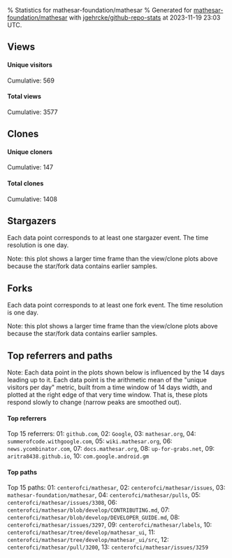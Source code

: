 % Statistics for mathesar-foundation/mathesar
% Generated for [mathesar-foundation/mathesar](https://github.com/mathesar-foundation/mathesar) with [jgehrcke/github-repo-stats](https://github.com/jgehrcke/github-repo-stats) at 2023-11-19 23:03 UTC.


## Views

#### Unique visitors
<div id="chart_views_unique" class="full-width-chart"></div>

Cumulative: 569

#### Total views
<div id="chart_views_total" class="full-width-chart"></div>

Cumulative: 3577

<div class="pagebreak-for-print"> </div>

## Clones

#### Unique cloners
<div id="chart_clones_unique" class="full-width-chart"></div>

Cumulative: 147

#### Total clones
<div id="chart_clones_total" class="full-width-chart"></div>

Cumulative: 1408



<div class="pagebreak-for-print"> </div>



## Stargazers

Each data point corresponds to at least one stargazer event.
The time resolution is one day.

<div id="chart_stargazers" class="full-width-chart"></div>


Note: this plot shows a larger time frame than the view/clone plots above because the star/fork data contains earlier samples.



## Forks

Each data point corresponds to at least one fork event.
The time resolution is one day.

<div id="chart_forks" class="full-width-chart"></div>


Note: this plot shows a larger time frame than the view/clone plots above because the star/fork data contains earlier samples.



<div class="pagebreak-for-print"> </div>



## Top referrers and paths


Note: Each data point in the plots shown below is influenced by the 14 days
leading up to it. Each data point is the arithmetic mean of the "unique
visitors per day" metric, built from a time window of 14 days width, and
plotted at the right edge of that very time window. That is, these plots
respond slowly to change (narrow peaks are smoothed out).




#### Top referrers


<div id="chart_referrers_top_n_alltime" class="full-width-chart"></div>

Top 15 referrers: 01: `github.com`, 02: `Google`, 03: `mathesar.org`, 04: `summerofcode.withgoogle.com`, 05: `wiki.mathesar.org`, 06: `news.ycombinator.com`, 07: `docs.mathesar.org`, 08: `up-for-grabs.net`, 09: `aritra8438.github.io`, 10: `com.google.android.gm`





#### Top paths


<div id="chart_paths_top_n_alltime" class="full-width-chart"></div>

Top 15 paths: 01: `centerofci/mathesar`, 02: `centerofci/mathesar/issues`, 03: `mathesar-foundation/mathesar`, 04: `centerofci/mathesar/pulls`, 05: `centerofci/mathesar/issues/3308`, 06: `centerofci/mathesar/blob/develop/CONTRIBUTING.md`, 07: `centerofci/mathesar/blob/develop/DEVELOPER_GUIDE.md`, 08: `centerofci/mathesar/issues/3297`, 09: `centerofci/mathesar/labels`, 10: `centerofci/mathesar/tree/develop/mathesar_ui`, 11: `centerofci/mathesar/tree/develop/mathesar_ui/src`, 12: `centerofci/mathesar/pull/3200`, 13: `centerofci/mathesar/issues/3259`


<script type="text/javascript">
    vegaEmbed('#chart_views_unique', {"$schema": "https://vega.github.io/schema/vega-lite/v4.17.0.json", "config": {"arc": {"fill": "#1b1e23"}, "area": {"fill": "#1b1e23"}, "axisBottom": {"domainColor": "#a9b4c4", "gridColor": "#a9b4c4", "labelColor": "#1b1e23", "labelFont": "relative-mono-11-pitch-pro, Menlo, monospace", "tickColor": "#a9b4c4", "titleColor": "#1b1e23", "titleFont": "relative-mono-11-pitch-pro, Menlo, monospace"}, "axisLeft": {"domainColor": "#a9b4c4", "gridColor": "#a9b4c4", "labelColor": "#1b1e23", "labelFont": "relative-mono-11-pitch-pro, Menlo, monospace", "tickColor": "#a9b4c4", "titleColor": "#1b1e23", "titleFont": "relative-mono-11-pitch-pro, Menlo, monospace"}, "axisX": {"grid": false}, "axisY": {"grid": false, "labelBound": true}, "background": "#FFFFFF", "group": {"fill": "#FFFFFF"}, "header": {"fontWeight": 400, "labelFont": "relative-mono-11-pitch-pro, Menlo, monospace", "titleFont": "relative-mono-11-pitch-pro, Menlo, monospace"}, "legend": {"labelFont": "relative-mono-11-pitch-pro, Menlo, monospace", "symbolSize": 200, "symbolType": "circle", "titleFont": "relative-mono-11-pitch-pro, Menlo, monospace"}, "line": {"color": "#1b1e23", "stroke": "#1b1e23"}, "path": {"stroke": "#1b1e23"}, "point": {"color": "#1b1e23", "cursor": "pointer", "filled": true, "size": 20}, "range": {"category": ["#85a2f7", "#ea9755", "#7eb36a", "#f07071", "#bc85d9", "#e587b6", "#a9b4c4", "#d4c05e", "#64b9c4"]}, "style": {"bar": {"fill": "#1b1e23"}, "text": {"font": "relative-mono-11-pitch-pro, Menlo, monospace", "fontWeight": 400}}, "symbol": {"shape": "circle"}, "title": {"anchor": "start", "font": "relative-mono-11-pitch-pro, Menlo, monospace", "fontWeight": 400}, "trail": {"color": "#1b1e23", "stroke": "#1b1e23"}, "view": {"stroke": null}}, "data": {"name": "data-01cdb79e6718fd7a4fd3fe049e6bed75"}, "datasets": {"data-01cdb79e6718fd7a4fd3fe049e6bed75": [{"time": "2023-11-04T00:00:00+00:00", "views_total": 155, "views_unique": 28}, {"time": "2023-11-05T00:00:00+00:00", "views_total": 179, "views_unique": 31}, {"time": "2023-11-06T00:00:00+00:00", "views_total": 316, "views_unique": 41}, {"time": "2023-11-07T00:00:00+00:00", "views_total": 349, "views_unique": 45}, {"time": "2023-11-08T00:00:00+00:00", "views_total": 242, "views_unique": 18}, {"time": "2023-11-09T00:00:00+00:00", "views_total": 162, "views_unique": 24}, {"time": "2023-11-10T00:00:00+00:00", "views_total": 207, "views_unique": 31}, {"time": "2023-11-11T00:00:00+00:00", "views_total": 77, "views_unique": 19}, {"time": "2023-11-12T00:00:00+00:00", "views_total": 71, "views_unique": 18}, {"time": "2023-11-13T00:00:00+00:00", "views_total": 230, "views_unique": 34}, {"time": "2023-11-14T00:00:00+00:00", "views_total": 225, "views_unique": 37}, {"time": "2023-11-15T00:00:00+00:00", "views_total": 361, "views_unique": 38}, {"time": "2023-11-16T00:00:00+00:00", "views_total": 293, "views_unique": 84}, {"time": "2023-11-17T00:00:00+00:00", "views_total": 330, "views_unique": 52}, {"time": "2023-11-18T00:00:00+00:00", "views_total": 236, "views_unique": 39}, {"time": "2023-11-19T00:00:00+00:00", "views_total": 144, "views_unique": 30}]}, "encoding": {"tooltip": [{"field": "views_unique", "format": ".1f", "title": "views (u)", "type": "quantitative"}, {"field": "time", "format": "%B %e, %Y", "title": "date", "type": "temporal"}], "x": {"axis": {"labelAngle": 25}, "field": "time", "scale": {"domain": ["2023-11-04", "2023-11-19"]}, "timeUnit": "yearmonthdate", "title": "date", "type": "temporal"}, "y": {"axis": {}, "field": "views_unique", "scale": {"domain": [0, 92.4], "type": "linear", "zero": true}, "title": "unique views per day", "type": "quantitative"}}, "height": 200, "mark": {"point": true, "type": "line"}, "padding": 10, "width": "container"}, {"actions": false, "renderer": "svg"}).catch(console.error);
vegaEmbed('#chart_views_total', {"$schema": "https://vega.github.io/schema/vega-lite/v4.17.0.json", "config": {"arc": {"fill": "#1b1e23"}, "area": {"fill": "#1b1e23"}, "axisBottom": {"domainColor": "#a9b4c4", "gridColor": "#a9b4c4", "labelColor": "#1b1e23", "labelFont": "relative-mono-11-pitch-pro, Menlo, monospace", "tickColor": "#a9b4c4", "titleColor": "#1b1e23", "titleFont": "relative-mono-11-pitch-pro, Menlo, monospace"}, "axisLeft": {"domainColor": "#a9b4c4", "gridColor": "#a9b4c4", "labelColor": "#1b1e23", "labelFont": "relative-mono-11-pitch-pro, Menlo, monospace", "tickColor": "#a9b4c4", "titleColor": "#1b1e23", "titleFont": "relative-mono-11-pitch-pro, Menlo, monospace"}, "axisX": {"grid": false}, "axisY": {"grid": false, "labelBound": true}, "background": "#FFFFFF", "group": {"fill": "#FFFFFF"}, "header": {"fontWeight": 400, "labelFont": "relative-mono-11-pitch-pro, Menlo, monospace", "titleFont": "relative-mono-11-pitch-pro, Menlo, monospace"}, "legend": {"labelFont": "relative-mono-11-pitch-pro, Menlo, monospace", "symbolSize": 200, "symbolType": "circle", "titleFont": "relative-mono-11-pitch-pro, Menlo, monospace"}, "line": {"color": "#1b1e23", "stroke": "#1b1e23"}, "path": {"stroke": "#1b1e23"}, "point": {"color": "#1b1e23", "cursor": "pointer", "filled": true, "size": 20}, "range": {"category": ["#85a2f7", "#ea9755", "#7eb36a", "#f07071", "#bc85d9", "#e587b6", "#a9b4c4", "#d4c05e", "#64b9c4"]}, "style": {"bar": {"fill": "#1b1e23"}, "text": {"font": "relative-mono-11-pitch-pro, Menlo, monospace", "fontWeight": 400}}, "symbol": {"shape": "circle"}, "title": {"anchor": "start", "font": "relative-mono-11-pitch-pro, Menlo, monospace", "fontWeight": 400}, "trail": {"color": "#1b1e23", "stroke": "#1b1e23"}, "view": {"stroke": null}}, "data": {"name": "data-01cdb79e6718fd7a4fd3fe049e6bed75"}, "datasets": {"data-01cdb79e6718fd7a4fd3fe049e6bed75": [{"time": "2023-11-04T00:00:00+00:00", "views_total": 155, "views_unique": 28}, {"time": "2023-11-05T00:00:00+00:00", "views_total": 179, "views_unique": 31}, {"time": "2023-11-06T00:00:00+00:00", "views_total": 316, "views_unique": 41}, {"time": "2023-11-07T00:00:00+00:00", "views_total": 349, "views_unique": 45}, {"time": "2023-11-08T00:00:00+00:00", "views_total": 242, "views_unique": 18}, {"time": "2023-11-09T00:00:00+00:00", "views_total": 162, "views_unique": 24}, {"time": "2023-11-10T00:00:00+00:00", "views_total": 207, "views_unique": 31}, {"time": "2023-11-11T00:00:00+00:00", "views_total": 77, "views_unique": 19}, {"time": "2023-11-12T00:00:00+00:00", "views_total": 71, "views_unique": 18}, {"time": "2023-11-13T00:00:00+00:00", "views_total": 230, "views_unique": 34}, {"time": "2023-11-14T00:00:00+00:00", "views_total": 225, "views_unique": 37}, {"time": "2023-11-15T00:00:00+00:00", "views_total": 361, "views_unique": 38}, {"time": "2023-11-16T00:00:00+00:00", "views_total": 293, "views_unique": 84}, {"time": "2023-11-17T00:00:00+00:00", "views_total": 330, "views_unique": 52}, {"time": "2023-11-18T00:00:00+00:00", "views_total": 236, "views_unique": 39}, {"time": "2023-11-19T00:00:00+00:00", "views_total": 144, "views_unique": 30}]}, "encoding": {"tooltip": [{"field": "views_total", "format": ".1f", "title": "views (t)", "type": "quantitative"}, {"field": "time", "format": "%B %e, %Y", "title": "date", "type": "temporal"}], "x": {"axis": {"labelAngle": 25}, "field": "time", "scale": {"domain": ["2023-11-04", "2023-11-19"]}, "timeUnit": "yearmonthdate", "title": "date", "type": "temporal"}, "y": {"axis": {"values": [1, 10, 50, 100, 500, 1000, 5000, 10000]}, "field": "views_total", "scale": {"domain": [0, 397.1], "type": "symlog", "zero": true}, "title": "total views per day", "type": "quantitative"}}, "height": 200, "mark": {"point": true, "type": "line"}, "padding": 10, "width": "container"}, {"actions": false, "renderer": "svg"}).catch(console.error);
vegaEmbed('#chart_clones_unique', {"$schema": "https://vega.github.io/schema/vega-lite/v4.17.0.json", "config": {"arc": {"fill": "#1b1e23"}, "area": {"fill": "#1b1e23"}, "axisBottom": {"domainColor": "#a9b4c4", "gridColor": "#a9b4c4", "labelColor": "#1b1e23", "labelFont": "relative-mono-11-pitch-pro, Menlo, monospace", "tickColor": "#a9b4c4", "titleColor": "#1b1e23", "titleFont": "relative-mono-11-pitch-pro, Menlo, monospace"}, "axisLeft": {"domainColor": "#a9b4c4", "gridColor": "#a9b4c4", "labelColor": "#1b1e23", "labelFont": "relative-mono-11-pitch-pro, Menlo, monospace", "tickColor": "#a9b4c4", "titleColor": "#1b1e23", "titleFont": "relative-mono-11-pitch-pro, Menlo, monospace"}, "axisX": {"grid": false}, "axisY": {"grid": false, "labelBound": true}, "background": "#FFFFFF", "group": {"fill": "#FFFFFF"}, "header": {"fontWeight": 400, "labelFont": "relative-mono-11-pitch-pro, Menlo, monospace", "titleFont": "relative-mono-11-pitch-pro, Menlo, monospace"}, "legend": {"labelFont": "relative-mono-11-pitch-pro, Menlo, monospace", "symbolSize": 200, "symbolType": "circle", "titleFont": "relative-mono-11-pitch-pro, Menlo, monospace"}, "line": {"color": "#1b1e23", "stroke": "#1b1e23"}, "path": {"stroke": "#1b1e23"}, "point": {"color": "#1b1e23", "cursor": "pointer", "filled": true, "size": 20}, "range": {"category": ["#85a2f7", "#ea9755", "#7eb36a", "#f07071", "#bc85d9", "#e587b6", "#a9b4c4", "#d4c05e", "#64b9c4"]}, "style": {"bar": {"fill": "#1b1e23"}, "text": {"font": "relative-mono-11-pitch-pro, Menlo, monospace", "fontWeight": 400}}, "symbol": {"shape": "circle"}, "title": {"anchor": "start", "font": "relative-mono-11-pitch-pro, Menlo, monospace", "fontWeight": 400}, "trail": {"color": "#1b1e23", "stroke": "#1b1e23"}, "view": {"stroke": null}}, "data": {"name": "data-62d4431fdd18cdc04cefb64658f35d6d"}, "datasets": {"data-62d4431fdd18cdc04cefb64658f35d6d": [{"clones_total": 93, "clones_unique": 13, "time": "2023-11-04T00:00:00+00:00"}, {"clones_total": 12, "clones_unique": 6, "time": "2023-11-05T00:00:00+00:00"}, {"clones_total": 215, "clones_unique": 16, "time": "2023-11-06T00:00:00+00:00"}, {"clones_total": 148, "clones_unique": 17, "time": "2023-11-07T00:00:00+00:00"}, {"clones_total": 93, "clones_unique": 10, "time": "2023-11-08T00:00:00+00:00"}, {"clones_total": 243, "clones_unique": 9, "time": "2023-11-09T00:00:00+00:00"}, {"clones_total": 28, "clones_unique": 5, "time": "2023-11-10T00:00:00+00:00"}, {"clones_total": 4, "clones_unique": 4, "time": "2023-11-11T00:00:00+00:00"}, {"clones_total": 42, "clones_unique": 4, "time": "2023-11-12T00:00:00+00:00"}, {"clones_total": 49, "clones_unique": 7, "time": "2023-11-13T00:00:00+00:00"}, {"clones_total": 40, "clones_unique": 4, "time": "2023-11-14T00:00:00+00:00"}, {"clones_total": 67, "clones_unique": 8, "time": "2023-11-15T00:00:00+00:00"}, {"clones_total": 96, "clones_unique": 14, "time": "2023-11-16T00:00:00+00:00"}, {"clones_total": 170, "clones_unique": 17, "time": "2023-11-17T00:00:00+00:00"}, {"clones_total": 42, "clones_unique": 10, "time": "2023-11-18T00:00:00+00:00"}, {"clones_total": 66, "clones_unique": 3, "time": "2023-11-19T00:00:00+00:00"}]}, "encoding": {"tooltip": [{"field": "clones_unique", "format": ".1f", "title": "clones (u)", "type": "quantitative"}, {"field": "time", "format": "%B %e, %Y", "title": "date", "type": "temporal"}], "x": {"axis": {"labelAngle": 25}, "field": "time", "scale": {"domain": ["2023-11-04", "2023-11-19"]}, "timeUnit": "yearmonthdate", "title": "date", "type": "temporal"}, "y": {"axis": {}, "field": "clones_unique", "scale": {"domain": [0, 18.700000000000003], "type": "linear", "zero": true}, "title": "unique clones per day", "type": "quantitative"}}, "height": 200, "mark": {"point": true, "type": "line"}, "padding": 10, "width": "container"}, {"actions": false, "renderer": "svg"}).catch(console.error);
vegaEmbed('#chart_clones_total', {"$schema": "https://vega.github.io/schema/vega-lite/v4.17.0.json", "config": {"arc": {"fill": "#1b1e23"}, "area": {"fill": "#1b1e23"}, "axisBottom": {"domainColor": "#a9b4c4", "gridColor": "#a9b4c4", "labelColor": "#1b1e23", "labelFont": "relative-mono-11-pitch-pro, Menlo, monospace", "tickColor": "#a9b4c4", "titleColor": "#1b1e23", "titleFont": "relative-mono-11-pitch-pro, Menlo, monospace"}, "axisLeft": {"domainColor": "#a9b4c4", "gridColor": "#a9b4c4", "labelColor": "#1b1e23", "labelFont": "relative-mono-11-pitch-pro, Menlo, monospace", "tickColor": "#a9b4c4", "titleColor": "#1b1e23", "titleFont": "relative-mono-11-pitch-pro, Menlo, monospace"}, "axisX": {"grid": false}, "axisY": {"grid": false, "labelBound": true}, "background": "#FFFFFF", "group": {"fill": "#FFFFFF"}, "header": {"fontWeight": 400, "labelFont": "relative-mono-11-pitch-pro, Menlo, monospace", "titleFont": "relative-mono-11-pitch-pro, Menlo, monospace"}, "legend": {"labelFont": "relative-mono-11-pitch-pro, Menlo, monospace", "symbolSize": 200, "symbolType": "circle", "titleFont": "relative-mono-11-pitch-pro, Menlo, monospace"}, "line": {"color": "#1b1e23", "stroke": "#1b1e23"}, "path": {"stroke": "#1b1e23"}, "point": {"color": "#1b1e23", "cursor": "pointer", "filled": true, "size": 20}, "range": {"category": ["#85a2f7", "#ea9755", "#7eb36a", "#f07071", "#bc85d9", "#e587b6", "#a9b4c4", "#d4c05e", "#64b9c4"]}, "style": {"bar": {"fill": "#1b1e23"}, "text": {"font": "relative-mono-11-pitch-pro, Menlo, monospace", "fontWeight": 400}}, "symbol": {"shape": "circle"}, "title": {"anchor": "start", "font": "relative-mono-11-pitch-pro, Menlo, monospace", "fontWeight": 400}, "trail": {"color": "#1b1e23", "stroke": "#1b1e23"}, "view": {"stroke": null}}, "data": {"name": "data-62d4431fdd18cdc04cefb64658f35d6d"}, "datasets": {"data-62d4431fdd18cdc04cefb64658f35d6d": [{"clones_total": 93, "clones_unique": 13, "time": "2023-11-04T00:00:00+00:00"}, {"clones_total": 12, "clones_unique": 6, "time": "2023-11-05T00:00:00+00:00"}, {"clones_total": 215, "clones_unique": 16, "time": "2023-11-06T00:00:00+00:00"}, {"clones_total": 148, "clones_unique": 17, "time": "2023-11-07T00:00:00+00:00"}, {"clones_total": 93, "clones_unique": 10, "time": "2023-11-08T00:00:00+00:00"}, {"clones_total": 243, "clones_unique": 9, "time": "2023-11-09T00:00:00+00:00"}, {"clones_total": 28, "clones_unique": 5, "time": "2023-11-10T00:00:00+00:00"}, {"clones_total": 4, "clones_unique": 4, "time": "2023-11-11T00:00:00+00:00"}, {"clones_total": 42, "clones_unique": 4, "time": "2023-11-12T00:00:00+00:00"}, {"clones_total": 49, "clones_unique": 7, "time": "2023-11-13T00:00:00+00:00"}, {"clones_total": 40, "clones_unique": 4, "time": "2023-11-14T00:00:00+00:00"}, {"clones_total": 67, "clones_unique": 8, "time": "2023-11-15T00:00:00+00:00"}, {"clones_total": 96, "clones_unique": 14, "time": "2023-11-16T00:00:00+00:00"}, {"clones_total": 170, "clones_unique": 17, "time": "2023-11-17T00:00:00+00:00"}, {"clones_total": 42, "clones_unique": 10, "time": "2023-11-18T00:00:00+00:00"}, {"clones_total": 66, "clones_unique": 3, "time": "2023-11-19T00:00:00+00:00"}]}, "encoding": {"tooltip": [{"field": "clones_total", "format": ".1f", "title": "clones (t)", "type": "quantitative"}, {"field": "time", "format": "%B %e, %Y", "title": "date", "type": "temporal"}], "x": {"axis": {"labelAngle": 25}, "field": "time", "scale": {"domain": ["2023-11-04", "2023-11-19"]}, "timeUnit": "yearmonthdate", "title": "date", "type": "temporal"}, "y": {"axis": {"values": [1, 10, 50, 100, 500, 1000, 5000, 10000]}, "field": "clones_total", "scale": {"domain": [0, 267.3], "type": "symlog", "zero": true}, "title": "total clones per day", "type": "quantitative"}}, "height": 200, "mark": {"point": true, "type": "line"}, "padding": 10, "width": "container"}, {"actions": false, "renderer": "svg"}).catch(console.error);
vegaEmbed('#chart_stargazers', {"$schema": "https://vega.github.io/schema/vega-lite/v4.17.0.json", "config": {"arc": {"fill": "#1b1e23"}, "area": {"fill": "#1b1e23"}, "axisBottom": {"domainColor": "#a9b4c4", "gridColor": "#a9b4c4", "labelColor": "#1b1e23", "labelFont": "relative-mono-11-pitch-pro, Menlo, monospace", "tickColor": "#a9b4c4", "titleColor": "#1b1e23", "titleFont": "relative-mono-11-pitch-pro, Menlo, monospace"}, "axisLeft": {"domainColor": "#a9b4c4", "gridColor": "#a9b4c4", "labelColor": "#1b1e23", "labelFont": "relative-mono-11-pitch-pro, Menlo, monospace", "tickColor": "#a9b4c4", "titleColor": "#1b1e23", "titleFont": "relative-mono-11-pitch-pro, Menlo, monospace"}, "axisX": {"grid": false}, "axisY": {"grid": false}, "background": "#FFFFFF", "group": {"fill": "#FFFFFF"}, "header": {"fontWeight": 400, "labelFont": "relative-mono-11-pitch-pro, Menlo, monospace", "titleFont": "relative-mono-11-pitch-pro, Menlo, monospace"}, "legend": {"labelFont": "relative-mono-11-pitch-pro, Menlo, monospace", "symbolSize": 200, "symbolType": "circle", "titleFont": "relative-mono-11-pitch-pro, Menlo, monospace"}, "line": {"color": "#1b1e23", "stroke": "#1b1e23"}, "path": {"stroke": "#1b1e23"}, "point": {"color": "#1b1e23", "cursor": "pointer", "filled": true, "size": 50}, "range": {"category": ["#85a2f7", "#ea9755", "#7eb36a", "#f07071", "#bc85d9", "#e587b6", "#a9b4c4", "#d4c05e", "#64b9c4"]}, "style": {"bar": {"fill": "#1b1e23"}, "text": {"font": "relative-mono-11-pitch-pro, Menlo, monospace", "fontWeight": 400}}, "symbol": {"shape": "circle"}, "title": {"anchor": "start", "font": "relative-mono-11-pitch-pro, Menlo, monospace", "fontWeight": 400}, "trail": {"color": "#1b1e23", "stroke": "#1b1e23"}, "view": {"stroke": null}}, "data": {"name": "data-055d6c9abd2c82aa33cf59a8894de5a8"}, "datasets": {"data-055d6c9abd2c82aa33cf59a8894de5a8": [{"stars_cumulative": 3.0, "time": "2021-03-18T00:00:00+00:00"}, {"stars_cumulative": 4.0, "time": "2021-04-16T06:00:00+00:00"}, {"stars_cumulative": 5.0, "time": "2021-04-26T00:00:00+00:00"}, {"stars_cumulative": 6.0, "time": "2021-05-05T18:00:00+00:00"}, {"stars_cumulative": 7.0, "time": "2021-05-15T12:00:00+00:00"}, {"stars_cumulative": 8.0, "time": "2021-06-04T00:00:00+00:00"}, {"stars_cumulative": 9.0, "time": "2021-07-22T18:00:00+00:00"}, {"stars_cumulative": 12.0, "time": "2021-08-01T12:00:00+00:00"}, {"stars_cumulative": 15.0, "time": "2021-08-11T06:00:00+00:00"}, {"stars_cumulative": 18.0, "time": "2021-08-21T00:00:00+00:00"}, {"stars_cumulative": 20.0, "time": "2021-09-09T12:00:00+00:00"}, {"stars_cumulative": 23.0, "time": "2021-09-19T06:00:00+00:00"}, {"stars_cumulative": 26.0, "time": "2021-09-29T00:00:00+00:00"}, {"stars_cumulative": 27.0, "time": "2021-10-08T18:00:00+00:00"}, {"stars_cumulative": 28.0, "time": "2021-10-18T12:00:00+00:00"}, {"stars_cumulative": 30.0, "time": "2021-10-28T06:00:00+00:00"}, {"stars_cumulative": 31.0, "time": "2021-11-16T18:00:00+00:00"}, {"stars_cumulative": 32.0, "time": "2021-11-26T12:00:00+00:00"}, {"stars_cumulative": 34.0, "time": "2021-12-06T06:00:00+00:00"}, {"stars_cumulative": 38.0, "time": "2021-12-16T00:00:00+00:00"}, {"stars_cumulative": 39.0, "time": "2021-12-25T18:00:00+00:00"}, {"stars_cumulative": 41.0, "time": "2022-01-04T12:00:00+00:00"}, {"stars_cumulative": 47.0, "time": "2022-01-14T06:00:00+00:00"}, {"stars_cumulative": 49.0, "time": "2022-01-24T00:00:00+00:00"}, {"stars_cumulative": 53.0, "time": "2022-02-02T18:00:00+00:00"}, {"stars_cumulative": 54.0, "time": "2022-02-12T12:00:00+00:00"}, {"stars_cumulative": 64.0, "time": "2022-03-04T00:00:00+00:00"}, {"stars_cumulative": 67.0, "time": "2022-03-13T18:00:00+00:00"}, {"stars_cumulative": 70.0, "time": "2022-03-23T12:00:00+00:00"}, {"stars_cumulative": 77.0, "time": "2022-04-02T06:00:00+00:00"}, {"stars_cumulative": 81.0, "time": "2022-04-12T00:00:00+00:00"}, {"stars_cumulative": 83.0, "time": "2022-04-21T18:00:00+00:00"}, {"stars_cumulative": 84.0, "time": "2022-05-01T12:00:00+00:00"}, {"stars_cumulative": 86.0, "time": "2022-05-30T18:00:00+00:00"}, {"stars_cumulative": 87.0, "time": "2022-06-19T06:00:00+00:00"}, {"stars_cumulative": 92.0, "time": "2022-06-29T00:00:00+00:00"}, {"stars_cumulative": 94.0, "time": "2022-07-08T18:00:00+00:00"}, {"stars_cumulative": 97.0, "time": "2022-07-18T12:00:00+00:00"}, {"stars_cumulative": 98.0, "time": "2022-08-07T00:00:00+00:00"}, {"stars_cumulative": 99.0, "time": "2022-08-26T12:00:00+00:00"}, {"stars_cumulative": 103.0, "time": "2022-09-05T06:00:00+00:00"}, {"stars_cumulative": 106.0, "time": "2022-10-04T12:00:00+00:00"}, {"stars_cumulative": 107.0, "time": "2022-10-14T06:00:00+00:00"}, {"stars_cumulative": 108.0, "time": "2022-10-24T00:00:00+00:00"}, {"stars_cumulative": 111.0, "time": "2022-11-02T18:00:00+00:00"}, {"stars_cumulative": 116.0, "time": "2022-11-12T12:00:00+00:00"}, {"stars_cumulative": 120.0, "time": "2022-11-22T06:00:00+00:00"}, {"stars_cumulative": 123.0, "time": "2022-12-11T18:00:00+00:00"}, {"stars_cumulative": 144.0, "time": "2022-12-21T12:00:00+00:00"}, {"stars_cumulative": 148.0, "time": "2022-12-31T06:00:00+00:00"}, {"stars_cumulative": 149.0, "time": "2023-01-10T00:00:00+00:00"}, {"stars_cumulative": 156.0, "time": "2023-01-19T18:00:00+00:00"}, {"stars_cumulative": 165.0, "time": "2023-01-29T12:00:00+00:00"}, {"stars_cumulative": 173.0, "time": "2023-02-08T06:00:00+00:00"}, {"stars_cumulative": 194.0, "time": "2023-02-18T00:00:00+00:00"}, {"stars_cumulative": 1099.0, "time": "2023-02-27T18:00:00+00:00"}, {"stars_cumulative": 1377.0, "time": "2023-03-09T12:00:00+00:00"}, {"stars_cumulative": 1452.0, "time": "2023-03-19T06:00:00+00:00"}, {"stars_cumulative": 1503.0, "time": "2023-03-29T00:00:00+00:00"}, {"stars_cumulative": 1529.0, "time": "2023-04-07T18:00:00+00:00"}, {"stars_cumulative": 1559.0, "time": "2023-04-17T12:00:00+00:00"}, {"stars_cumulative": 1578.0, "time": "2023-04-27T06:00:00+00:00"}, {"stars_cumulative": 1596.0, "time": "2023-05-07T00:00:00+00:00"}, {"stars_cumulative": 1608.0, "time": "2023-05-16T18:00:00+00:00"}, {"stars_cumulative": 1661.0, "time": "2023-05-26T12:00:00+00:00"}, {"stars_cumulative": 1695.0, "time": "2023-06-05T06:00:00+00:00"}, {"stars_cumulative": 1722.0, "time": "2023-06-15T00:00:00+00:00"}, {"stars_cumulative": 1733.0, "time": "2023-06-24T18:00:00+00:00"}, {"stars_cumulative": 1754.0, "time": "2023-07-04T12:00:00+00:00"}, {"stars_cumulative": 1771.0, "time": "2023-07-14T06:00:00+00:00"}, {"stars_cumulative": 1776.0, "time": "2023-07-24T00:00:00+00:00"}, {"stars_cumulative": 1787.0, "time": "2023-08-02T18:00:00+00:00"}, {"stars_cumulative": 1805.0, "time": "2023-08-12T12:00:00+00:00"}, {"stars_cumulative": 1820.0, "time": "2023-08-22T06:00:00+00:00"}, {"stars_cumulative": 1827.0, "time": "2023-09-01T00:00:00+00:00"}, {"stars_cumulative": 1848.0, "time": "2023-09-10T18:00:00+00:00"}, {"stars_cumulative": 1862.0, "time": "2023-09-20T12:00:00+00:00"}, {"stars_cumulative": 1875.0, "time": "2023-09-30T06:00:00+00:00"}, {"stars_cumulative": 1884.0, "time": "2023-10-10T00:00:00+00:00"}, {"stars_cumulative": 1893.0, "time": "2023-10-19T18:00:00+00:00"}, {"stars_cumulative": 1904.0, "time": "2023-10-29T12:00:00+00:00"}, {"stars_cumulative": 1934.0, "time": "2023-11-08T06:00:00+00:00"}, {"stars_cumulative": 1935.0, "time": "2023-11-18T00:00:00+00:00"}]}, "encoding": {"tooltip": [{"field": "stars_cumulative", "format": "d", "title": "stars", "type": "quantitative"}, {"field": "time", "format": "%B %e, %Y", "title": "date", "type": "temporal"}], "x": {"axis": {"labelAngle": 25}, "field": "time", "scale": {"domain": ["2021-03-18", "2023-11-19"]}, "timeUnit": "yearmonthdate", "title": "date", "type": "temporal"}, "y": {"field": "stars_cumulative", "scale": {"domain": [0, 2128.5], "zero": true}, "title": "stargazer count (cumulative)", "type": "quantitative"}}, "height": 300, "mark": {"point": true, "type": "line"}, "padding": 10, "width": "container"}, {"actions": false, "renderer": "svg"}).catch(console.error);
vegaEmbed('#chart_forks', {"$schema": "https://vega.github.io/schema/vega-lite/v4.17.0.json", "config": {"arc": {"fill": "#1b1e23"}, "area": {"fill": "#1b1e23"}, "axisBottom": {"domainColor": "#a9b4c4", "gridColor": "#a9b4c4", "labelColor": "#1b1e23", "labelFont": "relative-mono-11-pitch-pro, Menlo, monospace", "tickColor": "#a9b4c4", "titleColor": "#1b1e23", "titleFont": "relative-mono-11-pitch-pro, Menlo, monospace"}, "axisLeft": {"domainColor": "#a9b4c4", "gridColor": "#a9b4c4", "labelColor": "#1b1e23", "labelFont": "relative-mono-11-pitch-pro, Menlo, monospace", "tickColor": "#a9b4c4", "titleColor": "#1b1e23", "titleFont": "relative-mono-11-pitch-pro, Menlo, monospace"}, "axisX": {"grid": false}, "axisY": {"grid": false}, "background": "#FFFFFF", "group": {"fill": "#FFFFFF"}, "header": {"fontWeight": 400, "labelFont": "relative-mono-11-pitch-pro, Menlo, monospace", "titleFont": "relative-mono-11-pitch-pro, Menlo, monospace"}, "legend": {"labelFont": "relative-mono-11-pitch-pro, Menlo, monospace", "symbolSize": 200, "symbolType": "circle", "titleFont": "relative-mono-11-pitch-pro, Menlo, monospace"}, "line": {"color": "#1b1e23", "stroke": "#1b1e23"}, "path": {"stroke": "#1b1e23"}, "point": {"color": "#1b1e23", "cursor": "pointer", "filled": true, "size": 50}, "range": {"category": ["#85a2f7", "#ea9755", "#7eb36a", "#f07071", "#bc85d9", "#e587b6", "#a9b4c4", "#d4c05e", "#64b9c4"]}, "style": {"bar": {"fill": "#1b1e23"}, "text": {"font": "relative-mono-11-pitch-pro, Menlo, monospace", "fontWeight": 400}}, "symbol": {"shape": "circle"}, "title": {"anchor": "start", "font": "relative-mono-11-pitch-pro, Menlo, monospace", "fontWeight": 400}, "trail": {"color": "#1b1e23", "stroke": "#1b1e23"}, "view": {"stroke": null}}, "data": {"name": "data-b13afb87694180c4e6e8a0ccca28cbe7"}, "datasets": {"data-b13afb87694180c4e6e8a0ccca28cbe7": [{"forks_cumulative": 1.0, "time": "2021-03-21T00:00:00+00:00"}, {"forks_cumulative": 2.0, "time": "2021-03-30T17:00:00+00:00"}, {"forks_cumulative": 4.0, "time": "2021-07-05T19:00:00+00:00"}, {"forks_cumulative": 5.0, "time": "2021-07-15T12:00:00+00:00"}, {"forks_cumulative": 8.0, "time": "2021-07-25T05:00:00+00:00"}, {"forks_cumulative": 10.0, "time": "2021-08-13T15:00:00+00:00"}, {"forks_cumulative": 11.0, "time": "2021-08-23T08:00:00+00:00"}, {"forks_cumulative": 12.0, "time": "2021-09-02T01:00:00+00:00"}, {"forks_cumulative": 14.0, "time": "2021-09-11T18:00:00+00:00"}, {"forks_cumulative": 17.0, "time": "2021-09-21T11:00:00+00:00"}, {"forks_cumulative": 18.0, "time": "2021-10-01T04:00:00+00:00"}, {"forks_cumulative": 22.0, "time": "2021-10-20T14:00:00+00:00"}, {"forks_cumulative": 23.0, "time": "2021-10-30T07:00:00+00:00"}, {"forks_cumulative": 25.0, "time": "2021-11-18T17:00:00+00:00"}, {"forks_cumulative": 26.0, "time": "2021-11-28T10:00:00+00:00"}, {"forks_cumulative": 27.0, "time": "2021-12-17T20:00:00+00:00"}, {"forks_cumulative": 28.0, "time": "2021-12-27T13:00:00+00:00"}, {"forks_cumulative": 29.0, "time": "2022-01-15T23:00:00+00:00"}, {"forks_cumulative": 30.0, "time": "2022-02-14T02:00:00+00:00"}, {"forks_cumulative": 37.0, "time": "2022-03-05T12:00:00+00:00"}, {"forks_cumulative": 44.0, "time": "2022-03-15T05:00:00+00:00"}, {"forks_cumulative": 50.0, "time": "2022-03-24T22:00:00+00:00"}, {"forks_cumulative": 56.0, "time": "2022-04-03T15:00:00+00:00"}, {"forks_cumulative": 62.0, "time": "2022-04-13T08:00:00+00:00"}, {"forks_cumulative": 63.0, "time": "2022-04-23T01:00:00+00:00"}, {"forks_cumulative": 64.0, "time": "2022-06-10T14:00:00+00:00"}, {"forks_cumulative": 65.0, "time": "2022-06-20T07:00:00+00:00"}, {"forks_cumulative": 66.0, "time": "2022-06-30T00:00:00+00:00"}, {"forks_cumulative": 68.0, "time": "2022-07-09T17:00:00+00:00"}, {"forks_cumulative": 69.0, "time": "2022-08-17T13:00:00+00:00"}, {"forks_cumulative": 70.0, "time": "2022-08-27T06:00:00+00:00"}, {"forks_cumulative": 73.0, "time": "2022-09-05T23:00:00+00:00"}, {"forks_cumulative": 74.0, "time": "2022-09-15T16:00:00+00:00"}, {"forks_cumulative": 75.0, "time": "2022-10-05T02:00:00+00:00"}, {"forks_cumulative": 77.0, "time": "2022-10-14T19:00:00+00:00"}, {"forks_cumulative": 78.0, "time": "2022-10-24T12:00:00+00:00"}, {"forks_cumulative": 83.0, "time": "2022-11-03T05:00:00+00:00"}, {"forks_cumulative": 84.0, "time": "2022-11-12T22:00:00+00:00"}, {"forks_cumulative": 85.0, "time": "2022-11-22T15:00:00+00:00"}, {"forks_cumulative": 88.0, "time": "2022-12-02T08:00:00+00:00"}, {"forks_cumulative": 89.0, "time": "2022-12-12T01:00:00+00:00"}, {"forks_cumulative": 91.0, "time": "2022-12-21T18:00:00+00:00"}, {"forks_cumulative": 94.0, "time": "2022-12-31T11:00:00+00:00"}, {"forks_cumulative": 95.0, "time": "2023-01-10T04:00:00+00:00"}, {"forks_cumulative": 103.0, "time": "2023-01-19T21:00:00+00:00"}, {"forks_cumulative": 108.0, "time": "2023-01-29T14:00:00+00:00"}, {"forks_cumulative": 114.0, "time": "2023-02-08T07:00:00+00:00"}, {"forks_cumulative": 126.0, "time": "2023-02-18T00:00:00+00:00"}, {"forks_cumulative": 151.0, "time": "2023-02-27T17:00:00+00:00"}, {"forks_cumulative": 168.0, "time": "2023-03-09T10:00:00+00:00"}, {"forks_cumulative": 187.0, "time": "2023-03-19T03:00:00+00:00"}, {"forks_cumulative": 197.0, "time": "2023-03-28T20:00:00+00:00"}, {"forks_cumulative": 202.0, "time": "2023-04-07T13:00:00+00:00"}, {"forks_cumulative": 205.0, "time": "2023-04-17T06:00:00+00:00"}, {"forks_cumulative": 208.0, "time": "2023-05-06T16:00:00+00:00"}, {"forks_cumulative": 209.0, "time": "2023-05-16T09:00:00+00:00"}, {"forks_cumulative": 212.0, "time": "2023-05-26T02:00:00+00:00"}, {"forks_cumulative": 217.0, "time": "2023-06-04T19:00:00+00:00"}, {"forks_cumulative": 221.0, "time": "2023-06-14T12:00:00+00:00"}, {"forks_cumulative": 225.0, "time": "2023-06-24T05:00:00+00:00"}, {"forks_cumulative": 233.0, "time": "2023-07-03T22:00:00+00:00"}, {"forks_cumulative": 235.0, "time": "2023-07-13T15:00:00+00:00"}, {"forks_cumulative": 236.0, "time": "2023-08-02T01:00:00+00:00"}, {"forks_cumulative": 238.0, "time": "2023-08-11T18:00:00+00:00"}, {"forks_cumulative": 241.0, "time": "2023-08-21T11:00:00+00:00"}, {"forks_cumulative": 244.0, "time": "2023-08-31T04:00:00+00:00"}, {"forks_cumulative": 248.0, "time": "2023-09-09T21:00:00+00:00"}, {"forks_cumulative": 250.0, "time": "2023-09-19T14:00:00+00:00"}, {"forks_cumulative": 253.0, "time": "2023-09-29T07:00:00+00:00"}, {"forks_cumulative": 257.0, "time": "2023-10-09T00:00:00+00:00"}, {"forks_cumulative": 261.0, "time": "2023-10-18T17:00:00+00:00"}, {"forks_cumulative": 263.0, "time": "2023-10-28T10:00:00+00:00"}, {"forks_cumulative": 269.0, "time": "2023-11-07T03:00:00+00:00"}, {"forks_cumulative": 273.0, "time": "2023-11-16T20:00:00+00:00"}]}, "encoding": {"tooltip": [{"field": "forks_cumulative", "format": "d", "title": "forks", "type": "quantitative"}, {"field": "time", "format": "%B %e, %Y", "title": "date", "type": "temporal"}], "x": {"axis": {"labelAngle": 25}, "field": "time", "scale": {"domain": ["2021-03-18", "2023-11-19"]}, "timeUnit": "yearmonthdate", "title": "date", "type": "temporal"}, "y": {"field": "forks_cumulative", "scale": {"domain": [0, 300.3], "zero": true}, "title": "fork count (cumulative)", "type": "quantitative"}}, "height": 300, "mark": {"point": true, "type": "line"}, "padding": 10, "width": "container"}, {"actions": false, "renderer": "svg"}).catch(console.error);
vegaEmbed('#chart_referrers_top_n_alltime', {"$schema": "https://vega.github.io/schema/vega-lite/v4.17.0.json", "config": {"arc": {"fill": "#1b1e23"}, "area": {"fill": "#1b1e23"}, "axisBottom": {"domainColor": "#a9b4c4", "gridColor": "#a9b4c4", "labelColor": "#1b1e23", "labelFont": "relative-mono-11-pitch-pro, Menlo, monospace", "tickColor": "#a9b4c4", "titleColor": "#1b1e23", "titleFont": "relative-mono-11-pitch-pro, Menlo, monospace"}, "axisLeft": {"domainColor": "#a9b4c4", "gridColor": "#a9b4c4", "labelColor": "#1b1e23", "labelFont": "relative-mono-11-pitch-pro, Menlo, monospace", "tickColor": "#a9b4c4", "titleColor": "#1b1e23", "titleFont": "relative-mono-11-pitch-pro, Menlo, monospace"}, "axisX": {"grid": false}, "axisY": {"grid": false}, "background": "#FFFFFF", "group": {"fill": "#FFFFFF"}, "header": {"fontWeight": 400, "labelFont": "relative-mono-11-pitch-pro, Menlo, monospace", "titleFont": "relative-mono-11-pitch-pro, Menlo, monospace"}, "legend": {"labelFont": "relative-mono-11-pitch-pro, Menlo, monospace", "symbolSize": 200, "symbolType": "circle", "titleFont": "relative-mono-11-pitch-pro, Menlo, monospace"}, "line": {"color": "#1b1e23", "stroke": "#1b1e23"}, "path": {"stroke": "#1b1e23"}, "point": {"color": "#1b1e23", "cursor": "pointer", "filled": true, "size": 30}, "range": {"category": ["#85a2f7", "#ea9755", "#7eb36a", "#f07071", "#bc85d9", "#e587b6", "#a9b4c4", "#d4c05e", "#64b9c4"]}, "style": {"bar": {"fill": "#1b1e23"}, "text": {"font": "relative-mono-11-pitch-pro, Menlo, monospace", "fontWeight": 400}}, "symbol": {"shape": "circle"}, "title": {"anchor": "start", "font": "relative-mono-11-pitch-pro, Menlo, monospace", "fontWeight": 400}, "trail": {"color": "#1b1e23", "stroke": "#1b1e23"}, "view": {"stroke": null}}, "data": {"name": "data-9338514d0caa9791aa31b1df35e8241d"}, "datasets": {"data-9338514d0caa9791aa31b1df35e8241d": [{"referrer": "github.com", "time": "2023-11-17T00:00:00+00:00", "views_unique": 79, "views_unique_norm": 5.642857142857143}, {"referrer": "github.com", "time": "2023-11-18T00:00:00+00:00", "views_unique": 78, "views_unique_norm": 5.571428571428571}, {"referrer": "github.com", "time": "2023-11-19T00:00:00+00:00", "views_unique": 81, "views_unique_norm": 5.785714285714286}, {"referrer": "Google", "time": "2023-11-17T00:00:00+00:00", "views_unique": 53, "views_unique_norm": 3.7857142857142856}, {"referrer": "Google", "time": "2023-11-18T00:00:00+00:00", "views_unique": 52, "views_unique_norm": 3.7142857142857144}, {"referrer": "Google", "time": "2023-11-19T00:00:00+00:00", "views_unique": 54, "views_unique_norm": 3.857142857142857}, {"referrer": "mathesar.org", "time": "2023-11-17T00:00:00+00:00", "views_unique": 51, "views_unique_norm": 3.642857142857143}, {"referrer": "mathesar.org", "time": "2023-11-18T00:00:00+00:00", "views_unique": 53, "views_unique_norm": 3.7857142857142856}, {"referrer": "mathesar.org", "time": "2023-11-19T00:00:00+00:00", "views_unique": 52, "views_unique_norm": 3.7142857142857144}, {"referrer": "summerofcode.withgoogle.com", "time": "2023-11-17T00:00:00+00:00", "views_unique": 17, "views_unique_norm": 1.2142857142857142}, {"referrer": "summerofcode.withgoogle.com", "time": "2023-11-18T00:00:00+00:00", "views_unique": 15, "views_unique_norm": 1.0714285714285714}, {"referrer": "summerofcode.withgoogle.com", "time": "2023-11-19T00:00:00+00:00", "views_unique": 16, "views_unique_norm": 1.1428571428571428}, {"referrer": "wiki.mathesar.org", "time": "2023-11-17T00:00:00+00:00", "views_unique": 11, "views_unique_norm": 0.7857142857142857}, {"referrer": "wiki.mathesar.org", "time": "2023-11-18T00:00:00+00:00", "views_unique": 12, "views_unique_norm": 0.8571428571428571}, {"referrer": "wiki.mathesar.org", "time": "2023-11-19T00:00:00+00:00", "views_unique": 11, "views_unique_norm": 0.7857142857142857}, {"referrer": "news.ycombinator.com", "time": "2023-11-17T00:00:00+00:00", "views_unique": 9, "views_unique_norm": 0.6428571428571429}, {"referrer": "news.ycombinator.com", "time": "2023-11-18T00:00:00+00:00", "views_unique": 8, "views_unique_norm": 0.5714285714285714}, {"referrer": "news.ycombinator.com", "time": "2023-11-19T00:00:00+00:00", "views_unique": 8, "views_unique_norm": 0.5714285714285714}, {"referrer": "docs.mathesar.org", "time": "2023-11-17T00:00:00+00:00", "views_unique": 4, "views_unique_norm": 0.2857142857142857}, {"referrer": "docs.mathesar.org", "time": "2023-11-18T00:00:00+00:00", "views_unique": 5, "views_unique_norm": 0.35714285714285715}, {"referrer": "docs.mathesar.org", "time": "2023-11-19T00:00:00+00:00", "views_unique": 5, "views_unique_norm": 0.35714285714285715}]}, "encoding": {"color": {"field": "referrer", "legend": {"direction": "vertical", "orient": "top", "title": "Legend:"}, "sort": {"field": "order"}, "type": "nominal"}, "tooltip": [{"field": "referrer", "type": "nominal"}, {"field": "views_unique_norm", "format": ".2f", "title": "views (14d mean)", "type": "quantitative"}, {"field": "time", "format": "%B %e, %Y", "title": "date", "type": "temporal"}], "x": {"axis": {"labelAngle": 25}, "field": "time", "scale": {"domain": ["2023-11-04", "2023-11-19"]}, "timeUnit": "yearmonthdate", "title": "date", "type": "temporal"}, "y": {"field": "views_unique_norm", "scale": {"domain": [0, 6.364285714285715], "type": "linear", "zero": true}, "title": "unique visitors per day (mean from last 14 days)", "type": "quantitative"}}, "height": 300, "mark": {"point": true, "type": "line"}, "padding": 10, "width": "container"}, {"actions": false, "renderer": "svg"}).catch(console.error);
vegaEmbed('#chart_paths_top_n_alltime', {"$schema": "https://vega.github.io/schema/vega-lite/v4.17.0.json", "config": {"arc": {"fill": "#1b1e23"}, "area": {"fill": "#1b1e23"}, "axisBottom": {"domainColor": "#a9b4c4", "gridColor": "#a9b4c4", "labelColor": "#1b1e23", "labelFont": "relative-mono-11-pitch-pro, Menlo, monospace", "tickColor": "#a9b4c4", "titleColor": "#1b1e23", "titleFont": "relative-mono-11-pitch-pro, Menlo, monospace"}, "axisLeft": {"domainColor": "#a9b4c4", "gridColor": "#a9b4c4", "labelColor": "#1b1e23", "labelFont": "relative-mono-11-pitch-pro, Menlo, monospace", "tickColor": "#a9b4c4", "titleColor": "#1b1e23", "titleFont": "relative-mono-11-pitch-pro, Menlo, monospace"}, "axisX": {"grid": false}, "axisY": {"grid": false}, "background": "#FFFFFF", "group": {"fill": "#FFFFFF"}, "header": {"fontWeight": 400, "labelFont": "relative-mono-11-pitch-pro, Menlo, monospace", "titleFont": "relative-mono-11-pitch-pro, Menlo, monospace"}, "legend": {"labelFont": "relative-mono-11-pitch-pro, Menlo, monospace", "symbolSize": 200, "symbolType": "circle", "titleFont": "relative-mono-11-pitch-pro, Menlo, monospace"}, "line": {"color": "#1b1e23", "stroke": "#1b1e23"}, "path": {"stroke": "#1b1e23"}, "point": {"color": "#1b1e23", "cursor": "pointer", "filled": true, "size": 30}, "range": {"category": ["#85a2f7", "#ea9755", "#7eb36a", "#f07071", "#bc85d9", "#e587b6", "#a9b4c4", "#d4c05e", "#64b9c4"]}, "style": {"bar": {"fill": "#1b1e23"}, "text": {"font": "relative-mono-11-pitch-pro, Menlo, monospace", "fontWeight": 400}}, "symbol": {"shape": "circle"}, "title": {"anchor": "start", "font": "relative-mono-11-pitch-pro, Menlo, monospace", "fontWeight": 400}, "trail": {"color": "#1b1e23", "stroke": "#1b1e23"}, "view": {"stroke": null}}, "data": {"name": "data-53ff4777b4fdcb30db644b36c8a5a03e"}, "datasets": {"data-53ff4777b4fdcb30db644b36c8a5a03e": [{"path": "centerofci/mathesar", "time": "2023-11-17T00:00:00+00:00", "views_unique": 263.0, "views_unique_norm": 18.785714285714285}, {"path": "centerofci/mathesar", "time": "2023-11-18T00:00:00+00:00", "views_unique": 268.0, "views_unique_norm": 19.142857142857142}, {"path": "centerofci/mathesar", "time": "2023-11-19T00:00:00+00:00", "views_unique": 247.0, "views_unique_norm": 17.642857142857142}, {"path": "centerofci/mathesar/issues", "time": "2023-11-17T00:00:00+00:00", "views_unique": 76.0, "views_unique_norm": 5.428571428571429}, {"path": "centerofci/mathesar/issues", "time": "2023-11-18T00:00:00+00:00", "views_unique": 72.0, "views_unique_norm": 5.142857142857143}, {"path": "centerofci/mathesar/issues", "time": "2023-11-19T00:00:00+00:00", "views_unique": 65.0, "views_unique_norm": 4.642857142857143}, {"path": "mathesar-foundation/mathesar", "time": "2023-11-17T00:00:00+00:00", "views_unique": null, "views_unique_norm": null}, {"path": "mathesar-foundation/mathesar", "time": "2023-11-18T00:00:00+00:00", "views_unique": null, "views_unique_norm": null}, {"path": "mathesar-foundation/mathesar", "time": "2023-11-19T00:00:00+00:00", "views_unique": 32.0, "views_unique_norm": 2.2857142857142856}, {"path": "centerofci/mathesar/pulls", "time": "2023-11-17T00:00:00+00:00", "views_unique": 23.0, "views_unique_norm": 1.6428571428571428}, {"path": "centerofci/mathesar/pulls", "time": "2023-11-18T00:00:00+00:00", "views_unique": 22.0, "views_unique_norm": 1.5714285714285714}, {"path": "centerofci/mathesar/pulls", "time": "2023-11-19T00:00:00+00:00", "views_unique": 20.0, "views_unique_norm": 1.4285714285714286}, {"path": "centerofci/mathesar/issues/3308", "time": "2023-11-17T00:00:00+00:00", "views_unique": null, "views_unique_norm": null}, {"path": "centerofci/mathesar/issues/3308", "time": "2023-11-18T00:00:00+00:00", "views_unique": 19.0, "views_unique_norm": 1.3571428571428572}, {"path": "centerofci/mathesar/issues/3308", "time": "2023-11-19T00:00:00+00:00", "views_unique": 19.0, "views_unique_norm": 1.3571428571428572}, {"path": "centerofci/mathesar/blob/develop/CONTRIBUTING.md", "time": "2023-11-17T00:00:00+00:00", "views_unique": 17.0, "views_unique_norm": 1.2142857142857142}, {"path": "centerofci/mathesar/blob/develop/CONTRIBUTING.md", "time": "2023-11-18T00:00:00+00:00", "views_unique": 16.0, "views_unique_norm": 1.1428571428571428}, {"path": "centerofci/mathesar/blob/develop/CONTRIBUTING.md", "time": "2023-11-19T00:00:00+00:00", "views_unique": 15.0, "views_unique_norm": 1.0714285714285714}, {"path": "centerofci/mathesar/blob/develop/DEVELOPER_GUIDE.md", "time": "2023-11-17T00:00:00+00:00", "views_unique": 13.0, "views_unique_norm": 0.9285714285714286}, {"path": "centerofci/mathesar/blob/develop/DEVELOPER_GUIDE.md", "time": "2023-11-18T00:00:00+00:00", "views_unique": 15.0, "views_unique_norm": 1.0714285714285714}, {"path": "centerofci/mathesar/blob/develop/DEVELOPER_GUIDE.md", "time": "2023-11-19T00:00:00+00:00", "views_unique": 14.0, "views_unique_norm": 1.0}]}, "encoding": {"color": {"field": "path", "legend": {"direction": "vertical", "orient": "top", "title": "Legend:"}, "sort": {"field": "order"}, "type": "nominal"}, "tooltip": [{"field": "path", "type": "nominal"}, {"field": "views_unique_norm", "format": ".2f", "title": "views (14d mean)", "type": "quantitative"}, {"field": "time", "format": "%B %e, %Y", "title": "date", "type": "temporal"}], "x": {"axis": {"labelAngle": 25}, "field": "time", "scale": {"domain": ["2023-11-04", "2023-11-19"]}, "timeUnit": "yearmonthdate", "title": "date", "type": "temporal"}, "y": {"field": "views_unique_norm", "scale": {"domain": [0, 21.057142857142857], "type": "symlog", "zero": true}, "title": "unique visitors per day (mean from last 14 days)", "type": "quantitative"}}, "height": 300, "mark": {"point": true, "type": "line"}, "padding": 10, "width": "container"}, {"actions": false, "renderer": "svg"}).catch(console.error);
    </script>